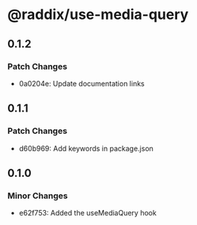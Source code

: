 # @raddix/use-media-query

## 0.1.2

### Patch Changes

- 0a0204e: Update documentation links

## 0.1.1

### Patch Changes

- d60b969: Add keywords in package.json

## 0.1.0

### Minor Changes

- e62f753: Added the useMediaQuery hook

